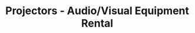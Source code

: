 ---
title: "Projectors - Audio/Visual Equipment Rental"
url: /denver/projectors-audio-visual-equipment-rental/
shop: electronics
---